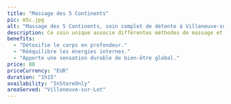 ```yaml
---
title: "Massage des 5 Continents"
pic: m5c.jpg
alt: "Massage des 5 Continents, soin complet de détente à Villeneuve-sur-Lot"
description: Ce soin unique associe différentes méthodes de massage et des huiles naturelles pour offrir une expérience complète de détente et de revitalisation.
benefits:
  - "Détoxifie le corps en profondeur."
  - "Rééquilibre les énergies internes."
  - "Apporte une sensation durable de bien-être global."
price: 80
priceCurrency: "EUR"
duration: "1h15"
availability: "InStoreOnly"
areaServed: "Villeneuve-sur-Lot"
---
```

